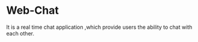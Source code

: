 # Web-Chat
It is a real time chat application ,which provide users the ability to chat with each other. 
